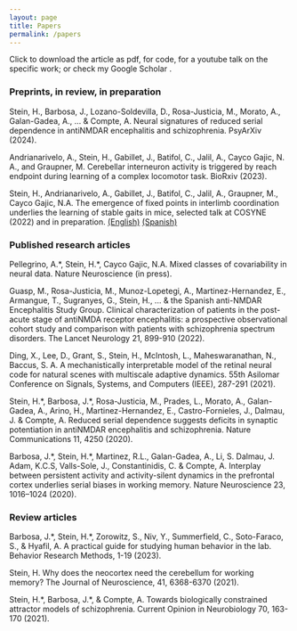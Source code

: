 ```yaml
---
layout: page
title: Papers
permalink: /papers
---
```


Click <i class="fa fa-unlock"></i> to download the article as pdf, <i class="fa fa-terminal"></i> for code, <i class="fab fa-youtube"></i> for a youtube talk on the specific work; or check my Google Scholar [<i class="fab fa-google-scholar"></i>](https://scholar.google.es/citations?user=dBrsOCMAAAAJ&hl=en).  


### Preprints, in review, in preparation

Stein, H., Barbosa, J., Lozano-Soldevilla, D., Rosa-Justicia, M., Morato, A., Galan-Gadea, A., … & Compte, A. Neural signatures of reduced serial dependence in antiNMDAR encephalitis and schizophrenia. PsyArXiv (2024). [<i class="fa fa-unlock"></i>](https://heikestein.github.io/assets/documents/Stein_Psyarxiv_2024.pdf)

Andrianarivelo, A., Stein, H., Gabillet, J., Batifol, C., Jalil, A., Cayco Gajic, N. A., and Graupner, M. Cerebellar interneuron activity is triggered by reach endpoint during learning of a complex locomotor task. BioRxiv (2023). [<i class="fa fa-unlock"></i>](https://heikestein.github.io/assets/documents/Andrianarivelo_Biorxiv_2023.pdf)

Stein, H., Andrianarivelo, A., Gabillet, J., Batifol, C., Jalil, A., Graupner, M., Cayco Gajic, N.A. The emergence of fixed points in interlimb coordination underlies the learning of stable gaits in mice, selected talk at COSYNE (2022) and in preparation. [<i class="fab fa-youtube"></i> (English)](https://www.youtube.com/watch?v=DvsflwKOWs0&t=10960s) [<i class="fab fa-youtube"></i> (Spanish)](https://www.youtube.com/watch?v=gDxyvzCach4&t=3610s)


### Published research articles

Pellegrino, A.\*, Stein, H.\*, Cayco Gajic, N.A. Mixed classes of covariability in neural data. Nature Neuroscience (in press). [<i class="fa fa-unlock"></i>](https://heikestein.github.io/assets/documents/Pellegrino_Biorxiv_2023.pdf) [<i class="fa fa-terminal"></i>](https://github.com/arthur-pe/slicetca)

Guasp, M., Rosa-Justicia, M., Munoz-Lopetegi, A., Martinez-Hernandez, E., Armangue, T., Sugranyes, G., Stein, H., ... & the Spanish anti-NMDAR Encephalitis Study Group. Clinical characterization of patients in the post-acute stage of antiNMDA receptor encephalitis: a prospective observational cohort study and comparison with patients with schizophrenia spectrum disorders. The Lancet Neurology 21, 899-910 (2022). [<i class="fa fa-unlock"></i>](https://heikestein.github.io/assets/documents/guasp_Lancet_2022.pdf)

Ding, X., Lee, D., Grant, S., Stein, H., McIntosh, L., Maheswaranathan, N., Baccus, S. A. A mechanistically interpretable model of the retinal neural code for natural scenes with multiscale adaptive dynamics. 55th Asilomar Conference on Signals, Systems, and Computers (IEEE), 287-291 (2021). [<i class="fa fa-unlock"></i>](https://heikestein.github.io/assets/documents/Ding_IEEE_2021.pdf)

Stein, H.\*, Barbosa, J.\*, Rosa-Justicia, M., Prades, L., Morato, A., Galan-Gadea, A., Arino, H., Martinez-Hernandez, E., Castro-Fornieles, J., Dalmau, J. & Compte, A. Reduced serial dependence suggests deficits in synaptic potentiation in antiNMDAR encephalitis and schizophrenia. Nature Communications 11, 4250 (2020). [<i class="fa fa-unlock"></i>](https://heikestein.github.io/assets/documents/Stein_NatComm_2020.pdf) [<i class="fa fa-terminal"></i>](https://github.com/comptelab/serialNMDA)

Barbosa, J.\*, Stein, H.\*, Martinez, R.L., Galan-Gadea, A., Li, S. Dalmau, J. Adam, K.C.S, Valls-Sole, J., Constantinidis, C. & Compte, A. Interplay between persistent activity and activity-silent dynamics in the prefrontal cortex underlies serial biases in working memory. Nature Neuroscience 23, 1016–1024 (2020). [<i class="fa fa-unlock"></i>](https://heikestein.github.io/assets/documents/Barbosa_NatNeuro_2020.pdf) [<i class="fa fa-terminal"></i>](https://github.com/comptelab/interplayPFC)

### Review articles

Barbosa, J.\*, Stein, H.\*, Zorowitz, S., Niv, Y., Summerfield, C., Soto-Faraco, S., & Hyafil, A. A practical guide for studying human behavior in the lab. Behavior Research Methods, 1-19 (2023). [<i class="fa fa-unlock"></i>](https://heikestein.github.io/assets/documents/Barbosa_BRM_2023.pdf)

Stein, H. Why does the neocortex need the cerebellum for working memory? The Journal of Neuroscience, 41, 6368-6370 (2021). [<i class="fa fa-unlock"></i>](https://heikestein.github.io/assets/documents/Stein_JNeurosci_2021.pdf)

Stein, H.\*, Barbosa, J.\*, & Compte, A. Towards biologically constrained attractor models of schizophrenia. Current Opinion in Neurobiology 70, 163-170 (2021). [<i class="fa fa-unlock"></i>](https://heikestein.github.io/assets/documents/Stein_CurrOpNeuro_2021.pdf) [<i class="fab fa-youtube"></i>](https://www.youtube.com/watch?v=79MZ_H1Ot4g) [<i class="fa fa-terminal"></i>](https://github.com/comptelab/attractorSZ)
